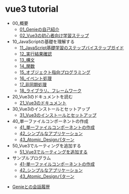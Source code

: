 # vue3 tutorial

- 00_概要
  * [01_Genieの自己紹介](00_概要/01_Genieの自己紹介.md)
  * [02_Vue3の初心者向け学習ステップ](00_概要/02_Vue3の初心者向け学習ステップ.md)
- 10_JavaScriptの基礎を理解する
  * [11_JavaScript基礎学習のステップバイステップガイド](10_JavaScriptの基礎を理解する/11_JavaScript基礎学習のステップバイステップガイド.md)
  * [12_実行結果確認](10_JavaScriptの基礎を理解する/12_実行結果確認.md)
  * [13_構文](10_JavaScriptの基礎を理解する/13_構文.md)
  * [14_関数](10_JavaScriptの基礎を理解する/14_関数.md)
  * [15_オブジェクト指向プログラミング](10_JavaScriptの基礎を理解する/15_オブジェクト指向プログラミング.md)
  * [16_イベント処理](10_JavaScriptの基礎を理解する/16_イベント処理.md)
  * [17_非同期処理](10_JavaScriptの基礎を理解する/17_非同期処理.md)
  * [18_ライブラリ、フレームワーク](10_JavaScriptの基礎を理解する/18_ライブラリ、フレームワーク.md)
- 20_Vue3のドキュメントを読む
  * [21_Vue3のドキュメント](20_Vue3のドキュメントを読む/21_Vue3のドキュメント.md)
- 30_Vue3のインストールとセットアップ
  * [31_Vue3のインストールとセットアップ](30_Vue3のインストールとセットアップ/31_Vue3のインストールとセットアップ.md)
- 40_単一ファイルコンポーネントの作成
  * [41_単一ファイルコンポーネントの作成](40_単一ファイルコンポーネントの作成/41_単一ファイルコンポーネントの作成.md)
  * [42_シンプルなアプリケーション](40_単一ファイルコンポーネントの作成/42_シンプルなアプリケーション.md)
  * [43_Atomic_Designパターン](40_単一ファイルコンポーネントの作成/43_Atomic_Designパターン.md)
- 50_Vue3でルーティングを追加する
  * [51_Vue3でルーティングを追加する](50_Vue3でルーティングを追加する/51_Vue3でルーティングを追加する.md)
- サンプルプログラム
  - [41-単一ファイルコンポーネントの作成](サンプルプログラム/41-単一ファイルコンポーネントの作成/README.md)
  - [42_シンプルなアプリケーション](サンプルプログラム/42_シンプルなアプリケーション/README.md)
  - [43_Atomic_Designパターン](サンプルプログラム/43_Atomic_Designパターン/README.md)
* [Genieとの会話履歴](Genieとの会話履歴.md)
